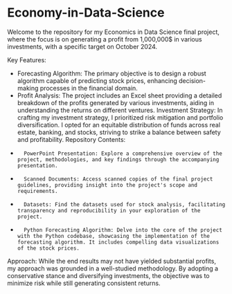 # Economy-in-Data-Science

Welcome to the repository for my Economics in Data Science final project, where the focus is on generating a profit from 1,000,000$ in various investments, with a specific target on October 2024.

Key Features:
* Forecasting Algorithm: The primary objective is to design a robust algorithm capable of predicting stock prices, enhancing decision-making processes in the financial domain.
* Profit Analysis: The project includes an Excel sheet providing a detailed breakdown of the profits generated by various investments, aiding in understanding the returns on different ventures.
Investment Strategy:
In crafting my investment strategy, I prioritized risk mitigation and portfolio diversification. I opted for an equitable distribution of funds across real estate, banking, and stocks, striving to strike a balance between safety and profitability.
Repository Contents:
* 		PowerPoint Presentation: Explore a comprehensive overview of the project, methodologies, and key findings through the accompanying presentation.
* 		Scanned Documents: Access scanned copies of the final project guidelines, providing insight into the project's scope and requirements.
* 		Datasets: Find the datasets used for stock analysis, facilitating transparency and reproducibility in your exploration of the project.
* 		Python Forecasting Algorithm: Delve into the core of the project with the Python codebase, showcasing the implementation of the forecasting algorithm. It includes compelling data visualizations of the stock prices. 
Approach:
While the end results may not have yielded substantial profits, my approach was grounded in a well-studied methodology. By adopting a conservative stance and diversifying investments, the objective was to minimize risk while still generating consistent returns.

